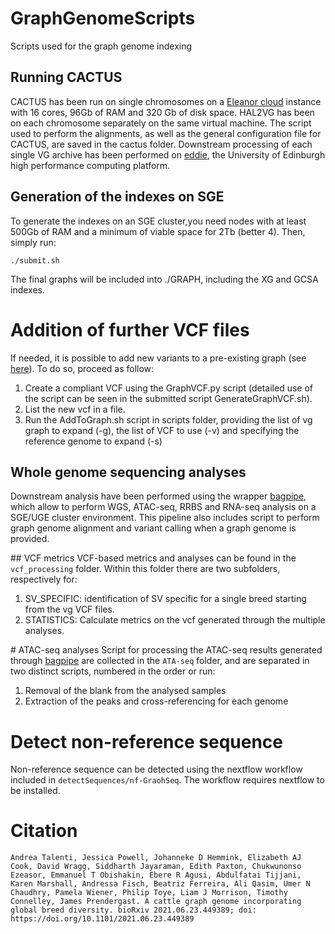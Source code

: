 # GraphGenomeScripts
Scripts used for the graph genome indexing

## Running CACTUS
CACTUS has been run on single chromosomes on a [Eleanor cloud](https://www.ed.ac.uk/information-services/computing/computing-infrastructure/cloud-computing-service) instance with
16 cores, 96Gb of RAM and 320 Gb of disk space. HAL2VG has been on each chromosome separately on the same virtual machine. 
The script used to perform the alignments, as well as the general configuration file for CACTUS, are saved in the cactus folder.
Downstream processing of each single VG archive has been performed on [eddie](https://www.ed.ac.uk/information-services/research-support/research-computing/ecdf/high-performance-computing), the University of Edinburgh high performance computing platform.

## Generation of the indexes on SGE
To generate the indexes on an SGE cluster,you need nodes with at least 500Gb of RAM 
and a minimum of viable space for 2Tb (better 4).
Then, simply run: 

    ./submit.sh

The final graphs will be included into ./GRAPH, including the XG and GCSA indexes.

# Addition of further VCF files
If needed, it is possible to add new variants to a pre-existing graph (see [here](https://github.com/vgteam/sv-genotyping-paper/issues/6)). 
To do so, proceed as follow:
  1. Create a compliant VCF using the GraphVCF.py script (detailed use of the script can be seen in the submitted script GenerateGraphVCF.sh).
  2. List the new vcf in a file.
  3. Run the AddToGraph.sh script in scripts folder, providing the list of vg graph to expand (-g), the list of VCF to use (-v) and specifying the reference genome to expand (-s)

## Whole genome sequencing analyses
Downstream analysis have been performed using the wrapper [bagpipe](https://bitbucket.org/renzo_tale/bagpipe/src/master/), which allow to perform WGS, ATAC-seq, RRBS and RNA-seq analysis on a SGE/UGE cluster environment. This pipeline also includes script to perform graph genome alignment and variant calling when a graph genome is provided.

## VCF metrics
VCF-based metrics and analyses can be found in the ```vcf_processing``` folder. Within this folder there are two subfolders, respectively for:
1. SV_SPECIFIC: identification of SV specific for a single breed starting from the vg VCF files.
2. STATISTICS: Calculate metrics on the vcf generated through the multiple analyses.

# ATAC-seq analyses
Script for processing the ATAC-seq results generated through [bagpipe](https://bitbucket.org/renzo_tale/bagpipe/src/master/) are collected in the ```ATA-seq``` folder, and are separated in two distinct scripts, numbered in the order or run:
1. Removal of the blank from the analysed samples
2. Extraction of the peaks and cross-referencing for each genome

# Detect non-reference sequence
Non-reference sequence can be detected using the nextflow workflow included in `detectSequences/nf-GraohSeq`. The workflow requires nextflow to be installed.

# Citation
```Andrea Talenti, Jessica Powell, Johanneke D Hemmink, Elizabeth AJ Cook, David Wragg, Siddharth Jayaraman, Edith Paxton, Chukwunonso Ezeasor, Emmanuel T Obishakin, Ebere R Agusi, Abdulfatai Tijjani, Karen Marshall, Andressa Fisch, Beatriz Ferreira, Ali Qasim, Umer N Chaudhry, Pamela Wiener, Philip Toye, Liam J Morrison, Timothy Connelley, James Prendergast. A cattle graph genome incorporating global breed diversity. bioRxiv 2021.06.23.449389; doi: https://doi.org/10.1101/2021.06.23.449389```